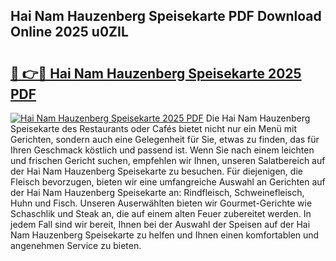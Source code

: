 ## Hai Nam Hauzenberg Speisekarte PDF Download Online 2025 u0ZIL

# <h2><a href="http://gca52l.nevu.top/?p=Hai+Nam+Hauzenberg+Speisekarte">🔗 👉🔴 Hai Nam Hauzenberg Speisekarte 2025 PDF</a></h2>

[![Hai Nam Hauzenberg Speisekarte 2025 PDF](https://i.imgur.com/dBaPXMq.png)](http://gca52l.nevu.top/?p=Hai+Nam+Hauzenberg+Speisekarte)
Die Hai Nam Hauzenberg Speisekarte des Restaurants oder Cafés bietet nicht nur ein Menü mit Gerichten, sondern auch eine Gelegenheit für Sie, etwas zu finden, das für Ihren Geschmack köstlich und passend ist. Wenn Sie nach einem leichten und frischen Gericht suchen, empfehlen wir Ihnen, unseren Salatbereich auf der Hai Nam Hauzenberg Speisekarte zu besuchen. Für diejenigen, die Fleisch bevorzugen, bieten wir eine umfangreiche Auswahl an Gerichten auf der Hai Nam Hauzenberg Speisekarte an: Rindfleisch, Schweinefleisch, Huhn und Fisch. Unseren Auserwählten bieten wir Gourmet-Gerichte wie Schaschlik und Steak an, die auf einem alten Feuer zubereitet werden. In jedem Fall sind wir bereit, Ihnen bei der Auswahl der Speisen auf der Hai Nam Hauzenberg Speisekarte zu helfen und Ihnen einen komfortablen und angenehmen Service zu bieten.
